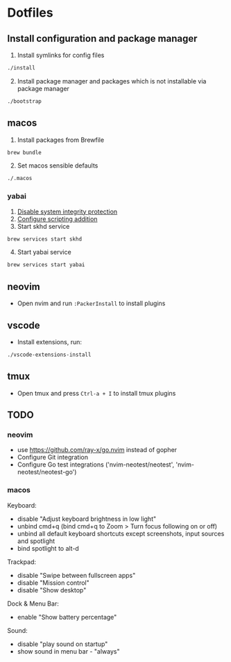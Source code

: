 # Dotfiles

## Install configuration and package manager
1. Install symlinks for config files
```sh
./install
```

2. Install package manager and packages which is not installable via package manager
```sh
./bootstrap
```

## macos
1. Install packages from Brewfile
```sh
brew bundle
```

2. Set macos sensible defaults
```sh
./.macos
```

### yabai
1. [Disable system integrity protection](https://github.com/koekeishiya/yabai/wiki/Disabling-System-Integrity-Protection)
2. [Configure scripting addition](https://github.com/koekeishiya/yabai/wiki/Installing-yabai-(from-HEAD)#configure-scripting-addition)
3. Start skhd service
```sh
brew services start skhd
```
4. Start yabai service
```sh
brew services start yabai
```

## neovim
- Open nvim and run `:PackerInstall` to install plugins

## vscode
- Install extensions, run:
```sh
./vscode-extensions-install
```

## tmux
- Open tmux and press `Ctrl-a + I` to install tmux plugins

## TODO

### neovim
- use https://github.com/ray-x/go.nvim instead of gopher
- Configure Git integration
- Configure Go test integrations ('nvim-neotest/neotest', 'nvim-neotest/neotest-go')

### macos
Keyboard:
- disable "Adjust keyboard brightness in low light"
- unbind cmd+q (bind cmd+q to Zoom > Turn focus following on or off)
- unbind all default keyboard shortcuts except screenshots, input sources and spotlight
- bind spotlight to alt-d

Trackpad:
- disable "Swipe between fullscreen apps"
- disable "Mission control"
- disable "Show desktop"

Dock & Menu Bar:
- enable "Show battery percentage"

Sound:
- disable "play sound on startup"
- show sound in menu bar - "always"
